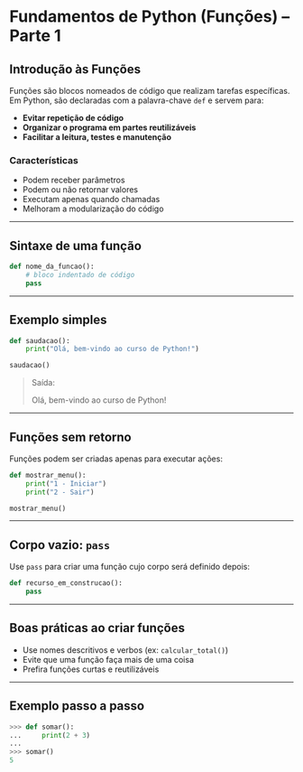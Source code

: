 # Fundamentos de Python (Funções) – Parte 1

## Introdução às Funções

Funções são blocos nomeados de código que realizam tarefas específicas. Em Python, são declaradas com a palavra-chave `def` e servem para:

- **Evitar repetição de código**
- **Organizar o programa em partes reutilizáveis**
- **Facilitar a leitura, testes e manutenção**

### Características

- Podem receber parâmetros
- Podem ou não retornar valores
- Executam apenas quando chamadas
- Melhoram a modularização do código

---

## Sintaxe de uma função

```python
def nome_da_funcao():
    # bloco indentado de código
    pass
```

---

## Exemplo simples

```python
def saudacao():
    print("Olá, bem-vindo ao curso de Python!")

saudacao()
```

> Saída:
>
> Olá, bem-vindo ao curso de Python!

---

## Funções sem retorno

Funções podem ser criadas apenas para executar ações:

```python
def mostrar_menu():
    print("1 - Iniciar")
    print("2 - Sair")

mostrar_menu()
```

---

## Corpo vazio: `pass`

Use `pass` para criar uma função cujo corpo será definido depois:

```python
def recurso_em_construcao():
    pass
```

---

## Boas práticas ao criar funções

- Use nomes descritivos e verbos (ex: `calcular_total()`)
- Evite que uma função faça mais de uma coisa
- Prefira funções curtas e reutilizáveis

---

## Exemplo passo a passo

```python
>>> def somar():
...     print(2 + 3)
...
>>> somar()
5
```
